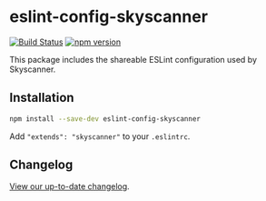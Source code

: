 # eslint-config-skyscanner

[![Build Status](https://travis-ci.org/Skyscanner/eslint-config-skyscanner.svg?branch=master)](https://travis-ci.org/Skyscanner/eslint-config-skyscanner)
[![npm version](https://img.shields.io/npm/v/eslint-config-skyscanner.svg)](https://www.npmjs.com/package/eslint-config-skyscanner)


This package includes the shareable ESLint configuration used by Skyscanner.

## Installation

```bash
npm install --save-dev eslint-config-skyscanner
```

Add `"extends": "skyscanner"` to your `.eslintrc`.

## Changelog

[View our up-to-date changelog](./CHANGELOG.md).
